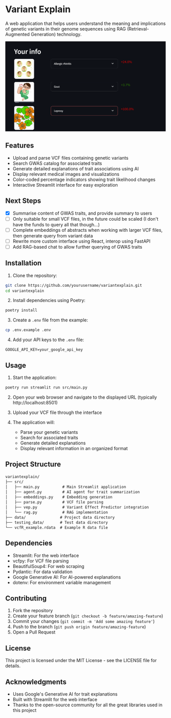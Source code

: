 # Variant Explain

A web application that helps users understand the meaning and implications of genetic variants in their genome sequences using RAG (Retrieval-Augmented Generation) technology.

![Example Output](images/example_output.png)



## Features

- Upload and parse VCF files containing genetic variants
- Search GWAS catalog for associated traits
- Generate detailed explanations of trait associations using AI
- Display relevant medical images and visualizations
- Color-coded percentage indicators showing trait likelihood changes
- Interactive Streamlit interface for easy exploration

## Next Steps

- [x] Summarise content of GWAS traits, and provide summary to users
- [ ] Only suitable for small VCF files, in the future could be scaled (I don't have the funds to query all that though...)
- [ ] Complete embeddings of abstracts when working with larger VCF files, then generate query from variant data
- [ ] Rewrite more custom interface using React, interop using FastAPI
- [ ] Add RAG-based chat to allow further querying of GWAS traits

## Installation

1. Clone the repository:
```bash
git clone https://github.com/yourusername/variantexplain.git
cd variantexplain
```

2. Install dependencies using Poetry:
```bash
poetry install
```

3. Create a `.env` file from the example:
```bash
cp .env.example .env
```

4. Add your API keys to the `.env` file:
```
GOOGLE_API_KEY=your_google_api_key
```

## Usage

1. Start the application:
```bash
poetry run streamlit run src/main.py
```

2. Open your web browser and navigate to the displayed URL (typically http://localhost:8501)

3. Upload your VCF file through the interface
4. The application will:
   - Parse your genetic variants
   - Search for associated traits
   - Generate detailed explanations
   - Display relevant information in an organized format

## Project Structure

```
variantexplain/
├── src/
│   ├── main.py          # Main Streamlit application
│   ├── agent.py         # AI agent for trait summarization
│   ├── embeddings.py    # Embedding generation
│   ├── parse.py         # VCF file parsing
│   ├── vep.py           # Variant Effect Predictor integration
│   └── rag.py           # RAG implementation
├── data/               # Project data directory
├── testing_data/       # Test data directory
└── vcfR_example.rdata  # Example R data file
```

## Dependencies

- Streamlit: For the web interface
- vcfpy: For VCF file parsing
- BeautifulSoup4: For web scraping
- Pydantic: For data validation
- Google Generative AI: For AI-powered explanations
- dotenv: For environment variable management

## Contributing

1. Fork the repository
2. Create your feature branch (`git checkout -b feature/amazing-feature`)
3. Commit your changes (`git commit -m 'Add some amazing feature'`)
4. Push to the branch (`git push origin feature/amazing-feature`)
5. Open a Pull Request

## License

This project is licensed under the MIT License - see the LICENSE file for details.

## Acknowledgments

- Uses Google's Generative AI for trait explanations
- Built with Streamlit for the web interface
- Thanks to the open-source community for all the great libraries used in this project
